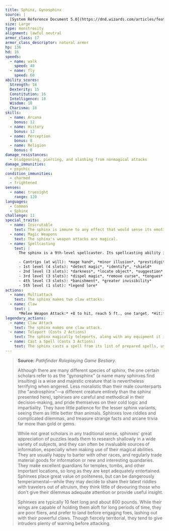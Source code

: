 ```yaml
---
title: Sphinx, Gynosphinx
source: |
  [System Reference Document 5.0](https://dnd.wizards.com/articles/features/systems-reference-document-srd)
size: Large
type: monstrosity
alignment: lawful neutral
armor_class: 17
armor_class_descriptor: natural armor
hp: 136
hd: 16
speeds:
  - name: walk
    speed: 40
  - name: fly
    speed: 60
ability_scores:
  Strength: 18
  Dexterity: 15
  Constitution: 16
  Intelligence: 18
  Wisdom: 18
  Charisma: 18
skills:
  - name: Arcana
    bonus: 12
  - name: History
    bonus: 12
  - name: Perception
    bonus: 8
  - name: Religion
    bonus: 8
damage_resistances:
  - bludgeoning, piercing, and slashing from nonmagical attacks
damage_immunities:
  - psychic
condition_immunities:
  - charmed
  - frightened
senses:
  - name: truesight
    range: 120
languages:
  - Common
  - Sphinx
challenge: 11
special_traits:
  - name: Inscrutable
    text: The sphinx is immune to any effect that would sense its emotions or read its thoughts, as well as any divination spell that it refuses. Wisdom (Insight) checks made to ascertain the sphinx's intentions or sincerity have disadvantage.
  - name: Magic Weapons
    text: The sphinx's weapon attacks are magical.
  - name: Spellcasting
    text: |
      The sphinx is a 9th-level spellcaster. Its spellcasting ability is Intelligence (spell save DC 16, +8 to hit with spell attacks). It requires no material components to cast its spells. The sphinx has the following wizard spells prepared:

      - Cantrips (at will): *mage hand*, *minor illusion*, *prestidigitation*
      - 1st level (4 slots): *detect magic*, *identify*, *shield*
      - 2nd level (3 slots): *darkness*, *locate object*, *suggestion*
      - 3rd level (3 slots): *dispel magic*, *remove curse*, *tongues*
      - 4th level (3 slots): *banishment*, *greater invisibility*
      - 5th level (1 slot): *legend lore*
actions:
  - name: Multiattack
    text: The sphinx makes two claw attacks.
  - name: Claw
    text: |
      *Melee Weapon Attack:* +8 to hit, reach 5 ft., one target. *Hit:* 13 (2d8 + 4) slashing damage.
legendary_actions:
  - name: Claw Attack
    text: The sphinx makes one claw attack.
  - name: Teleport (Costs 2 Actions)
    text: The sphinx magically teleports, along with any equipment it is wearing or carrying, up to 120 feet to an unoccupied space it can see.
  - name: Cast a Spell (Costs 3 Actions)
    text: The sphinx casts a spell from its list of prepared spells, using a spell slot as normal.
---
```


> **Source:** *Pathfinder Roleplaying Game Bestiary*.
>
> Although there are many different species of sphinx, the one certain scholars refer to as the "gynosphinx" (a name many sphinxes find insulting) is a wise and majestic creature that is nevertheless terrifying when angered. Less moralistic than their male counterparts (the "androsphinx"—a different creature entirely than the sphinx presented here), sphinxes are careful and methodical in their decision-making, and pride themselves on their cold logic and impartiality. They have little patience for the lesser sphinx variants, seeing them as little better than animals. Sphinxes love riddles and complicated dilemmas, and treasure strange facts and arcane trivia far more than gold or gems.
>
> While not great scholars in any traditional sense, sphinxes' great appreciation of puzzles leads them to research shallowly in a wide variety of subjects, and they can often be invaluable sources of information, especially when making use of their magical abilities. They are usually happy to barter with other races, and regularly trade material goods for information or new and interesting quandaries. They make excellent guardians for temples, tombs, and other important locations, so long as they are kept adequately entertained. Sphinxes place great value on politeness, but can be dangerously temperamental—while they may decide to share their latest riddles with travelers out of altruism, they think little of devouring those who don't give their dilemmas adequate attention or provide useful insight.
>
> Sphinxes are typically 10 feet long and about 800 pounds. While their wings are capable of holding them aloft for long periods of time, they are poor fliers, and prefer to land before engaging foes, lashing out with their powerful claws. Though fiercely territorial, they tend to give intruders plenty of warning before attacking.
